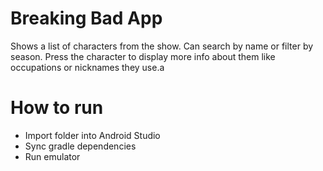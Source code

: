 # Breaking Bad App
Shows a list of characters from the show. Can search by name or filter by season. Press the character to display more info about them like occupations or nicknames they use.a

# How to run
* Import folder into Android Studio
* Sync gradle dependencies
* Run emulator